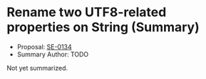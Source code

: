 # Rename two UTF8-related properties on String (Summary)

* Proposal: [SE-0134](https://github.com/apple/swift-evolution/blob/main/proposals/0134-rename-string-properties.md)
* Summary Author: TODO

Not yet summarized.
